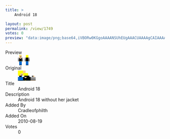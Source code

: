 ```yaml
---
title: >
    Android 18

layout: post
permalink: /view/1749
votes: 0
preview: "data:image/png;base64,iVBORw0KGgoAAAANSUhEUgAAACUAAAAgCAIAAAAaMSbnAAAABnRSTlMA/wD/AP5AXyvrAAAA+0lEQVRIie2VSxKDIAyG/3Q8UfFKhTNhr6Q9kukCHcOz2OKqZOEoSfhISCIxrzjkBimLBQBlgBVVcsusH+5DqHKMDbOvqDrc6RNtAekdo5tx0jwAABEFLw2FvPtbnmkr9ajb7fP95SwAgEZT0H4nUb1cgynxeLbxYkNeTVFIG86pcuXFLGxCXRRckF5/PoCoVAGxEPNxXtcAEulg0qYYXzpA6Z7qvz2gKwrndEe3z2eK0SyfPb7IucdXkEF29zQZg9li1FYBmMyyfersRPWGw6QsRucin9Ld+/+ReaU3tfeas9e4n8vG79J5ndd5/8Pz51lm+AYzOrtXhfsbYl2DXk8voKUAAAAASUVORK5CYII="
---
```

<dl class="side-by-side">
<dt>Preview</dt>
<dd>
    <img class="preview" src="data:image/png;base64,iVBORw0KGgoAAAANSUhEUgAAACUAAAAgCAIAAAAaMSbnAAAABnRSTlMA/wD/AP5AXyvrAAAA+0lEQVRIie2VSxKDIAyG/3Q8UfFKhTNhr6Q9kukCHcOz2OKqZOEoSfhISCIxrzjkBimLBQBlgBVVcsusH+5DqHKMDbOvqDrc6RNtAekdo5tx0jwAABEFLw2FvPtbnmkr9ajb7fP95SwAgEZT0H4nUb1cgynxeLbxYkNeTVFIG86pcuXFLGxCXRRckF5/PoCoVAGxEPNxXtcAEulg0qYYXzpA6Z7qvz2gKwrndEe3z2eK0SyfPb7IucdXkEF29zQZg9li1FYBmMyyfersRPWGw6QsRucin9Ld+/+ReaU3tfeas9e4n8vG79J5ndd5/8Pz51lm+AYzOrtXhfsbYl2DXk8voKUAAAAASUVORK5CYII=">
</dd>
<dt>Original</dt>
<dd>
    <img class="preview" src="data:image/png;base64,iVBORw0KGgoAAAANSUhEUgAAAEAAAAAgCAYAAACinX6EAAAAv0lEQVR42u2Z2w2AIBAEryd7oid7sqfz8WFQAR8LhoMl2YAJahiGQFRURaFMYzJSeyEAAiAAAiAAAiCAb4NG4S2xAcCf1dB10wD2gWqk3TKA41oOtrsBEE2PALo0YO3qh0ugFQAhJjdB74efv5aLiRkPXgRAAF0BcJNCie0OiS30TdDyO4AUhAx2FDCqAICImp9i0oAzBGQGTQOoJLYB0AAaQANoAA0oe7TGXjA62UCEatVhS6rPXf3omwTwX2IGnAMQWBlbXbEAAAAASUVORK5CYII=">
</dd>
<dt>Title</dt>
<dd>Android 18</dd>
<dt>Description</dt>
<dd>Android 18 without her jacket</dd>
<dt>Added By</dt>
<dd>Cradleofphilth</dd>
<dt>Added On</dt>
<dd>2010-08-19</dd>
<dt>Votes</dt>
<dd>0</dd>
</dl>
